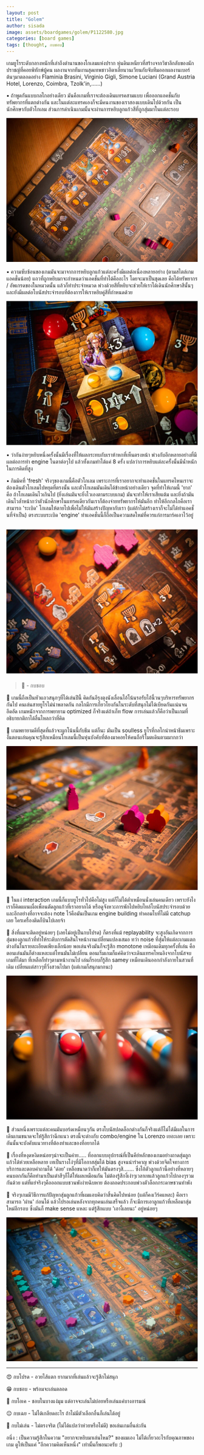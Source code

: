 ```yaml
---
layout: post
title: "Golem"
author: sisada
image: assets/boardgames/golem/P1122580.jpg
categories: [board games]
tags: [thought, กบชอบ]
---
```


เกมยูโรระดับกลางหนักที่เล่าถึงตำนานของโกเลมแห่งปราก หุ่นดินเหนียวที่สร้างจากวิชาลึกลับของนักปราชญ์ที่คอยพิทักษ์ผู้คน ผลงานจากทีมงานสุดเทพชาวอิตาเลี่ยนวนเวียนกับจับทีมออกผลงานเบอร์ต้นๆมาตลอดอย่าง Flaminia Brasini, Virginio Gigli, Simone Luciani (Grand Austria Hotel, Lorenzo, Coimbra, Tzolk'in,......)

▪️ ถ้าพูดกันแบบกลไกอย่างเดียว มันคือเกมที่เราจะต้องเดินแทรคสามแบบ เพื่อออกแอคชั่นกับทรัพยากรที่แตกต่างกัน และในแต่ละแทรคเองก็จะมีคนงานของเราสองแบบเดินไปด้วยกัน เป็นนักศึกษากับตัวโกเลม ส่วนการดำเนินเกมนั้นจะผ่านการหยิบลูกแก้วสีที่ถูกสุ่มมาในแต่ละรอบ

![alt tag](/assets/boardgames/golem/P1122589.jpg)

▪️ ความซับซ้อนของเกมมันจะมาจากการหยิบลูกแก้วแต่ละครั้งมีผลต่อเนื่องหลายอย่าง (ตามสไตล์เกมแอคชั่นน้อย) แถวที่ถูกหยิบมาจะกำหนดว่าแอคชั่นที่ทำได้คืออะไร โดยจะมาเป็นชุดเลย คือได้ทรัพยากร / อัพเกรดของในหมวดนั้น แล้วก็ท่าประจำหมวด พ่วงด้วยสีที่หยิบจะช่วยให้เราได้เดินนักศึกษาสีนั้นๆ และยังมีผลต่อโบนัสประจำรอบที่ต้องการให้เราหยิบคู่สีที่กำหนดด้วย

![alt tag](/assets/boardgames/golem/P1033027.jpg)

▪️ ว่ากันง่ายๆหยิบหนึ่งครั้งนั้นมีเรื่องที่ให้ผลกระทบกับเราห้าหกที่เห็นตรงหน้า พ่วงกับอีกหลายอย่างที่มีผลต่อการทำ engine ในตาต่อๆไป แล้วทั้งเกมทำได้แค่ 8 ครั้ง แปลว่าการหยิบแต่ละครั้งนั้นมีน้ำหนักในการคิดที่สูง

▪️ กิมมิคที่ 'fresh' จริงๆของเกมนี้คือตัวโกเลม เพราะการที่เราอยากจะทำแอคชั่นในแทรคไหนเราจะต้องเดินตัวโกเลมไปหยุดที่ตรงนั้น และตัวโกเลมมันเดินได้ข้างหน้าอย่างเดียว จุดที่ทำให้เกมนี้ 'ยาก' คือ ถ้าโกเลมเดินไวเกินไป (ยิ่งเล่นมันจะยิ่งไวเองตามระบบเกม) มันจะทำให้เราเสียแต้ม และยิ่งถ้ามันเดินไวล้ำหน้ากว่าตัวนักศึกษาในแทรคเดียวกันเราก็ต้องจ่ายทรัพยากรให้มันอีก ทำให้อีกกลไกคือเราสามารถ 'ระเบิด' โกเลมให้ตายไปเพื่อไม่ให้มันสร้างปัญหากับเรา (แต่ถ้าไม่สร้างเราก็จะไม่ได้ทำแอคชั่นที่จำเป็น) ตรงระบบระเบิด 'engine' ทำแอคชั่นนี้ก็ถือเป็นความสดใหม่ที่ควรแก่การมาร์คเอาไว้อยู่

![alt tag](/assets/boardgames/golem/P1122587.jpg)
---

> 🐸 - กบชอบ

🔹 เกมนี้ถือเป็นหัวแถวสนุกๆที่ได้เล่นปีนี้ คิดกันอีรุงตุงนังเลื่อนไอ้โน้นรอรับไอ้นี้วนๆบริหารทรัพยากรกันไป คนเล่นสายยูโรไม่น่าพลาดกัน กลไกมีการเกี่ยวโยงกันในระดับที่สนุกไม่ได้เบียดกันแน่นจนอึดอัด เกมหนักจากการพยายาม optimized ก็จริงแต่ถ้าเก็ท flow การเล่นแล้วก็คือว่าเป็นเกมที่อธิบายกติกาได้ลื่นไหลกว่าที่คิด 

💬 เกมพยายามดีที่สุดที่แล้วจะผูกโน้นนี้กับธีม แต่ก็นะ มันเป็น soulless ยูโรที่กลไกนำหน้าธีมเพราะงั้นตอนเล่นคุณจะรู้สึกเหมือนโกเลมนี้เป็นหุ่นบังคับที่ต้องมาคอยให้คนถือรีโมตเดินตามมากกว่า 

![alt tag](/assets/boardgames/golem/P1122588.jpg)

💬 ในแง่ interaction เกมนี้ก็แบบยูโรทั่วไปคือไม่สูง แต่ก็ไม่ได้ต่ำเหมือนนั่งเล่นคนเดียว เพราะยังไงเราก็คิดแผนเผื่อเพื่อนตัดลูกแก้วที่เราอยากได้ หรือดูจังหวะการพักไปหยิบไทล์โบนัสประจำรอบด้วย และอีกอย่างที่อาจจะต้อง note ไว้คือมันเป็นเกม engine building ทำคอมโบที่ไม่มี catchup เลย ใครเครื่องติดก็บินไปเลยจ้า

💬 สิ่งที่ผมจะติดอยู่หน่อยๆ (เลยไม่อยู่เป็นกบโปรด) ก็ตรงที่แม้ replayability จะสูงอันเกิดจากการสุ่มของลูกแก้วที่ทำให้ระดับการตัดสินใจหน้างานเปลี่ยนแปลงเสมอ ทว่า noise ที่สุ่มให้แต่ละเกมแตกต่างกันในรายละเอียดเพึยงเล็กน้อย พอเล่นจริงมันก็จะรู้สึก monotone เหมือนเดิมทุกครั้งที่เล่น คือตอนเล่นมันก็ต่างแหละแต่โทนมันไม่เปลี่ยน ตอนเริ่มเกมก็แค่คิดว่าจะเดินแทรคไหนอิงจากโบนัสจบเกมที่ได้มา ที่เหลือก็ทำๆตามหน้างานไป เล่นกี่รอบก็รู้สึก samey เหมือนเดินออกกำลังกายในสวนที่เดิม เปลี่ยนแต่สาวๆที่วิ่งสวนไปมา (แต่เกมก็สนุกมากนะ)

![alt tag](/assets/boardgames/golem/P1122585.jpg)

💬 ส่วนหนึ่งเพราะแต่ละคนมันบอร์ดเหมือนๆกัน ตรงโบนัสปลดล็อกต่างกันก็จริงแต่ก็ไม่ได้มีผลในการเดินเกมขนาดจะให้รู้สึกว่าฉีกแนว  ตรงนี้จะต่างกับ combo/engine ใน  Lorenzo เยอะเลย เพราะอันนั้นจะบังคับแนวทางที่ต้องทำและของที่อยากได้ 

💬 เรื่องที่หงุดหงิดหน่อยๆน่าจะเป็นค่าย..... ที่ออกแบบอุปกรณ์ที่เป็นคีย์หลักของเกมอย่างถาดสุ่มลูกแก้วได้ห่วยเหลือหลาย เทเป็นรางโง่ๆที่มีโอกาสสุ่มได้ bias สูงจนน่ารำคาญ พ่วงด้วยจิตใจทางการบริการและตอบคำถามได้ 'ด๋อย' เหลือขนาดว่าก็เทให้มันตรงๆสิ....... ซึ่งไอ้ตัวลูกแก้วนี้อย่างที่หลายๆคนบอกกันก็คือทำมาเป็นเต๋าสีๆก็ได้ให้ผลเหมือนกัน ไม่ต้องรู้สึกงี่เง่าๆเวลาเทแล้วลูกแก้วไปกองๆรวมกันด้วย  แต่ที่แย่จริงๆคือออกแบบชวนพังง่ายฉิบหาย ต้องถอดประกอบพ่วงตัวล็อกกระดาษชวนทำพัง

💬  จริงๆเกมมีวิธีการแก้ปัญหาสุ่มลูกแก้วที่ผมแอบคิดว่าสิ้นคิดไปหน่อย (แต่ก็คงเวิร์คแหละ) คือเราสามารถ 'ผ่าน' ก่อนได้ แล้วไปรอเล่นหลังจากทุกคนเล่นเสร็จแล้ว ก็จะมีการเอาลูกแก้วที่เหลือมาสุ่มใหม่อีกรอบ ซึ่งมันก็ make sense แหละ แต่รู้สึกแบบ 'เอางี้เลยนะ' อยู่หน่อยๆ

![alt tag](/assets/boardgames/golem/P1122576.jpg)

---


😍 กบโปรด - อวยไส้แตก ยากมากที่เล่นแล้วจะรู้สึกไม่สนุก

😁 กบชอบ - พร้อมจะเล่นตลอด

🙂 กบโอเค - ชอบในบางแง่มุม แต่อาจจะเล่นไม่บ่อยหรือเล่นแค่บางอารมณ์

😐 กบเฉย - ไม่ได้เกลียดอะไร ถ้าไม่มีตัวเลือกอื่นก็เล่นได้อยู่

🖕 กบไม่เล่น - ไม่ตรงจริต (ไม่ได้แปลว่าห่วยหรือไม่ดี) ขอเล่นเกมอื่นล่ะกัน

อนึ่ง : เป็นความรู้สึกในความ "อยากจะหยิบมาเล่นไหม?" ของผมเอง ไม่ได้เกี่ยวอะไรกับคุณภาพของเกม ดูให้เป็นแค่ "อีกความคิดเห็นหนึ่ง" เท่านั้นก็พอนะครับ :)
